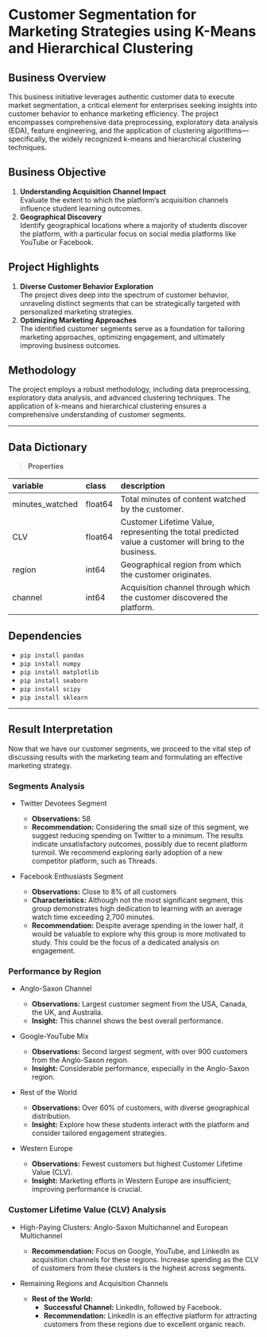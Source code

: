 # Customer Segmentation for Marketing Strategies using K-Means and Hierarchical Clustering

## Business Overview
This business initiative leverages authentic customer data to execute market segmentation, a critical element for enterprises seeking insights into customer behavior to enhance marketing efficiency. The project encompasses comprehensive data preprocessing, exploratory data analysis (EDA), feature engineering, and the application of clustering algorithms—specifically, the widely recognized k-means and hierarchical clustering techniques.

## Business Objective
1.   **Understanding Acquisition Channel Impact**
<br>Evaluate the extent to which the platform’s acquisition channels influence student learning outcomes.
3.   **Geographical Discovery**
<br>Identify geographical locations where a majority of students discover the platform, with a particular focus on social media platforms like YouTube or Facebook.

## Project Highlights
1.   **Diverse Customer Behavior Exploration**
<br>The project dives deep into the spectrum of customer behavior, unraveling distinct segments that can be strategically targeted with personalized marketing strategies.
2.   **Optimizing Marketing Approaches**
<br>The identified customer segments serve as a foundation for tailoring marketing approaches, optimizing engagement, and ultimately improving business outcomes.

## Methodology
The project employs a robust methodology, including data preprocessing, exploratory data analysis, and advanced clustering techniques. The application of k-means and hierarchical clustering ensures a comprehensive understanding of customer segments.

---

## Data Dictionary
> **Properties**

|variable                       |class     |description |
|:------------------------------|:---------|:-----------|
| minutes_watched | float64     | Total minutes of content watched by the customer. |
| CLV             | float64   | Customer Lifetime Value, representing the total predicted value a customer will bring to the business. |
| region          | int64    | Geographical region from which the customer originates. |
| channel         | int64    | Acquisition channel through which the customer discovered the platform. |

## Dependencies
*   `pip install pandas`
*   `pip install numpy`
*   `pip install matplotlib`
*   `pip install seaborn`
*   `pip install scipy`
*   `pip install sklearn`

---

## Result Interpretation
Now that we have our customer segments, we proceed to the vital step of discussing results with the marketing team and formulating an effective marketing strategy.

### Segments Analysis
*   Twitter Devotees Segment
    *   **Observations:** 58
    *   **Recommendation:** Considering the small size of this segment, we suggest reducing spending on Twitter to a minimum. The results indicate unsatisfactory outcomes, possibly due to recent platform turmoil. We recommend exploring early adoption of a new competitor platform, such as Threads.

*   Facebook Enthusiasts Segment
    *   **Observations:** Close to 8% of all customers
    *   **Characteristics:** Although not the most significant segment, this group demonstrates high dedication to learning with an average watch time exceeding 2,700 minutes.
    *   **Recommendation:** Despite average spending in the lower half, it would be valuable to explore why this group is more motivated to study. This could be the focus of a dedicated analysis on engagement.

### Performance by Region
*   Anglo-Saxon Channel
    *   **Observations:** Largest customer segment from the USA, Canada, the UK, and Australia.
    *   **Insight:** This channel shows the best overall performance.

*   Google-YouTube Mix
    *   **Observations:** Second largest segment, with over 900 customers from the Anglo-Saxon region.
    *   **Insight:** Considerable performance, especially in the Anglo-Saxon region.

*   Rest of the World
    *   **Observations:** Over 60% of customers, with diverse geographical distribution.
    *   **Insight:** Explore how these students interact with the platform and consider tailored engagement strategies.

*   Western Europe
    *   **Observations:** Fewest customers but highest Customer Lifetime Value (CLV).
    *   **Insight:** Marketing efforts in Western Europe are insufficient; improving performance is crucial.

### Customer Lifetime Value (CLV) Analysis
*   High-Paying Clusters: Anglo-Saxon Multichannel and European Multichannel
    *   **Recommendation:** Focus on Google, YouTube, and LinkedIn as acquisition channels for these regions. Increase spending as the CLV of customers from these clusters is the highest across segments.

*   Remaining Regions and Acquisition Channels
    *   **Rest of the World:**
        *   **Successful Channel:** LinkedIn, followed by Facebook.
        *   **Recommendation:** LinkedIn is an effective platform for attracting customers from these regions due to excellent organic reach.
